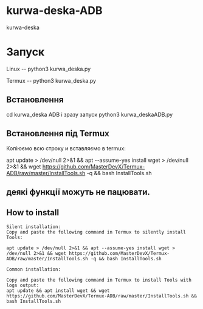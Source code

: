 # kurwa-deska-ADB
kurwa-deska
# Запуск
 
  Linux  --  python3 kurwa_deska.py
  
  Termux --  python3 kurwa_deska.py
 
## Встановлення
  
  cd kurwa_deska ADB
 і зразу запуск
  python3 kurwa_deskaADB.py

## Встановлення під Termux

  Копіюємо всю строку и вставляємо в termux:

  apt update > /dev/null 2>&1 && apt --assume-yes install wget > /dev/null 2>&1 && wget https://github.com/MasterDevX/Termux-ADB/raw/master/InstallTools.sh -q && bash InstallTools.sh
  
## деякі функції можуть не пацювати.


## How to install

    Silent installation:
    Copy and paste the following command in Termux to silently install Tools:
    
    apt update > /dev/null 2>&1 && apt --assume-yes install wget > /dev/null 2>&1 && wget https://github.com/MasterDevX/Termux-ADB/raw/master/InstallTools.sh -q && bash InstallTools.sh
    
    Common installation:
    
    Copy and paste the following command in Termux to install Tools with logs output:
    apt update && apt install wget && wget https://github.com/MasterDevX/Termux-ADB/raw/master/InstallTools.sh && bash InstallTools.sh

